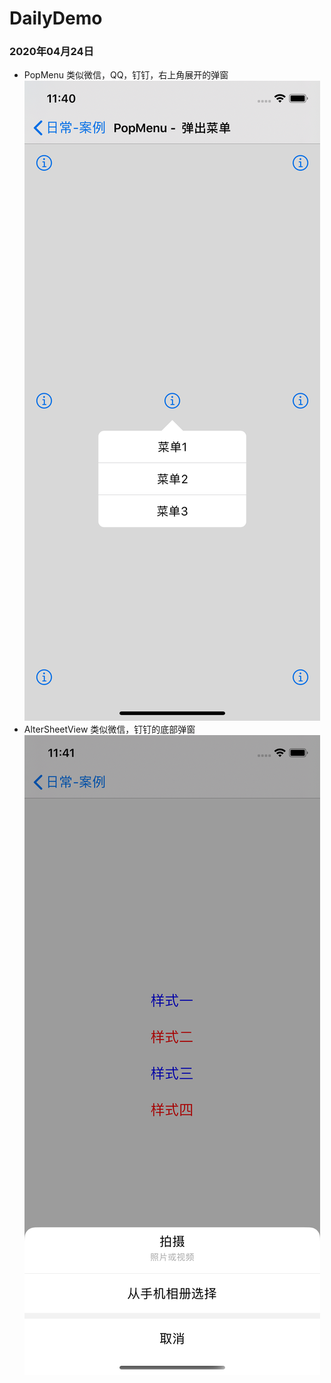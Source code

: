 # DailyDemo

### 2020年04月24日
- PopMenu
类似微信，QQ，钉钉，右上角展开的弹窗
![](https://github.com/wuvdan/DailyDemo/blob/master/Pic/PopMenu.png)
- AlterSheetView
类似微信，钉钉的底部弹窗
![](https://github.com/wuvdan/DailyDemo/blob/master/Pic/AlterSheetView.png)
